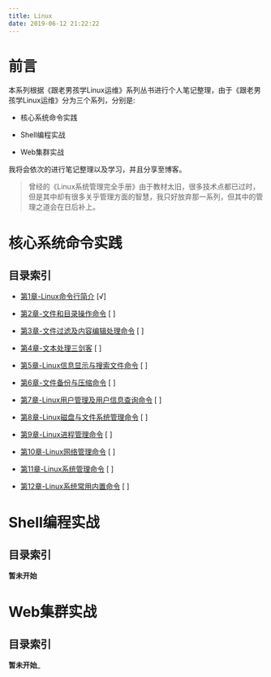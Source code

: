 ```yaml
---
title: Linux
date: 2019-06-12 21:22:22
---
```


# 前言

本系列根据《跟老男孩学Linux运维》系列丛书进行个人笔记整理，由于《跟老男孩学Linux运维》分为三个系列，分别是:

- 核心系统命令实践

- Shell编程实战

- Web集群实战

我将会依次的进行笔记整理以及学习，并且分享至博客。

> 曾经的《Linux系统管理完全手册》由于教材太旧，很多技术点都已过时，但是其中却有很多关乎管理方面的智慧，我只好放弃那一系列，但其中的管理之道会在日后补上。

# 核心系统命令实践

## 目录索引

  - [第1章-Linux命令行简介](/2019/06/15/Linux-Linux命令行简介-0/) [√] 

  - [第2章-文件和目录操作命令](/2019/06/16/Linux-文件和目录操作命令-1) [ ] 

   - [第3章-文件过滤及内容编辑处理命令]() [ ] 

  - [第4章-文本处理三剑客]() [ ] 

  - [第5章-Linux信息显示与搜索文件命令]() [ ] 

  - [第6章-文件备份与压缩命令]() [ ] 

  - [第7章-Linux用户管理及用户信息查询命令]() [ ] 

  - [第8章-Linux磁盘与文件系统管理命令]() [ ] 

  - [第9章-Linux进程管理命令]() [ ]

  - [第10章-Linux网络管理命令]() [ ] 

  - [第11章-Linux系统管理命令]() [ ] 

  - [第12章-Linux系统常用内置命令]() [ ] 


# Shell编程实战

## 目录索引

__暂未开始__

# Web集群实战

## 目录索引

__暂未开始___

